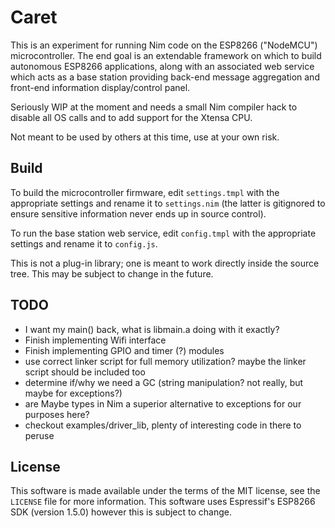 Caret
=====

This is an experiment for running Nim code on the ESP8266 ("NodeMCU") microcontroller. The end goal is an extendable framework on which to build autonomous ESP8266 applications, along with an associated web service which acts as a base station providing back-end message aggregation and front-end information display/control panel.

Seriously WIP at the moment and needs a small Nim compiler hack to disable all OS calls and to add support for the Xtensa CPU.

Not meant to be used by others at this time, use at your own risk.

Build
-----

To build the microcontroller firmware, edit `settings.tmpl` with the appropriate settings and rename it to `settings.nim` (the latter is gitignored to ensure sensitive information never ends up in source control).

To run the base station web service, edit `config.tmpl` with the appropriate settings and rename it to `config.js`.

This is not a plug-in library; one is meant to work directly inside the source tree. This may be subject to change in the future.

TODO
----

 - I want my main() back, what is libmain.a doing with it exactly?
 - Finish implementing Wifi interface
 - Finish implementing GPIO and timer (?) modules
 - use correct linker script for full memory utilization? maybe the linker script should be included too
 - determine if/why we need a GC (string manipulation? not really, but maybe for exceptions?)
 - are Maybe types in Nim a superior alternative to exceptions for our purposes here?
 - checkout examples/driver_lib, plenty of interesting code in there to peruse

License
-------

This software is made available under the terms of the MIT license, see the `LICENSE` file for more information. This software uses Espressif's ESP8266 SDK (version 1.5.0) however this is subject to change.